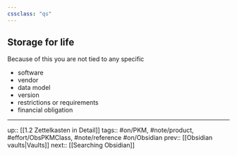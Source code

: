 ```yaml
---
cssclass: "qs"
---
```

## Storage for life

Because of this you are not tied to any specific 
- software
- vendor
- data model
- version
- restrictions or requirements
- financial obligation

---
up:: [[1.2 Zettelkasten in Detail]]
tags:: #on/PKM, #note/product, #effort/ObsPKMClass, #note/reference #on/Obsidian 
prev:: [[Obsidian vaults|Vaults]]
next:: [[Searching Obsidian]]
